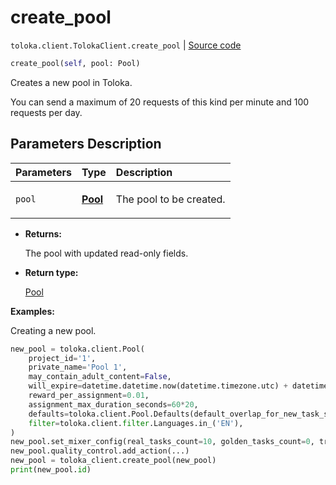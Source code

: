 # create_pool
`toloka.client.TolokaClient.create_pool` | [Source code](https://github.com/Toloka/toloka-kit/blob/v1.1.4/src/client/__init__.py#L1488)

```python
create_pool(self, pool: Pool)
```

Creates a new pool in Toloka.


You can send a maximum of 20 requests of this kind per minute and 100 requests per day.

## Parameters Description

| Parameters | Type | Description |
| :----------| :----| :-----------|
`pool`|**[Pool](toloka.client.pool.Pool.md)**|<p>The pool to be created.</p>

* **Returns:**

  The pool with updated read-only fields.

* **Return type:**

  [Pool](toloka.client.pool.Pool.md)

**Examples:**

Creating a new pool.

```python
new_pool = toloka.client.Pool(
    project_id='1',
    private_name='Pool 1',
    may_contain_adult_content=False,
    will_expire=datetime.datetime.now(datetime.timezone.utc) + datetime.timedelta(days=365),
    reward_per_assignment=0.01,
    assignment_max_duration_seconds=60*20,
    defaults=toloka.client.Pool.Defaults(default_overlap_for_new_task_suites=3),
    filter=toloka.client.filter.Languages.in_('EN'),
)
new_pool.set_mixer_config(real_tasks_count=10, golden_tasks_count=0, training_tasks_count=0)
new_pool.quality_control.add_action(...)
new_pool = toloka_client.create_pool(new_pool)
print(new_pool.id)
```
